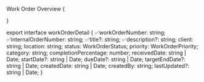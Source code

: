 Work Order Overview {

}



export interface workOrderDetail {
  ✅workOrderNumber: string;
  ✅internalOrderNumber: string;
  ✅title?: string;
  ✅description?: string;
  client: string;
  location: string;
  status: WorkOrderStatus;
  priority: WorkOrderPriority;
  category: string;
  completionPercentage: number;
  receivedDate: string | Date;
  startDate?: string | Date;
  dueDate?: string | Date;
  targetEndDate?: string | Date;
  createdDate: string | Date;
  createdBy: string;
  lastUpdated?: string | Date;
}